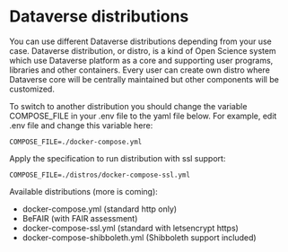 # Dataverse distributions
You can use different Dataverse distributions depending from your use case. Dataverse distribution, or distro, is a kind of Open Science system which use Dataverse platform as a core and supporting user programs, libraries and other containers. Every user can create own distro where Dataverse core will be centrally maintained but other components will be customized.

To switch to another distribution you should change the variable COMPOSE_FILE in your .env file to the yaml file below. 
For example, edit .env file and change this variable here:
```
COMPOSE_FILE=./docker-compose.yml
```
Apply the specification to run distribution with ssl support:
```
COMPOSE_FILE=./distros/docker-compose-ssl.yml
``` 

Available distributions (more is coming):
* docker-compose.yml (standard http only)
* BeFAIR (with FAIR assessment)
* docker-compose-ssl.yml (standard with letsencrypt https) 
* docker-compose-shibboleth.yml (Shibboleth support included)
